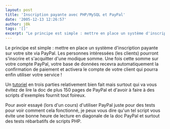 ```yaml
---
layout: post
title: 'Inscription payante avec PHP/MySQL et PayPal'
date: '2005-12-13 12:26:57'
author: j0k
tags: '[]'
excerpt: "Le principe est simple : mettre en place un système d'inscription payante sur votre site via PayPal.     \nLes personnes intéressées (les clients) pourront s'inscrire et s'acquitter d'une modique somme. Une fois cette somme sur votre compte PayPal, votre base de données recevra automatiquement la confirmation de paiement et activera le compte de votre client qui      …"
---
```


Le principe est simple : mettre en place un système d'inscription payante sur votre site via PayPal.
Les personnes intéressées (les clients) pourront s'inscrire et s'acquitter d'une modique somme. Une fois cette somme sur votre compte PayPal, votre base de données recevra automatiquement la confirmation de paiement et activera le compte de votre client qui pourra enfin utiliser votre service !

Un [tutoriel](http://www.althacker.com/index.php?main=read&amp;article=14) en trois parties relativement bien fait mais surtout qui va vous évitez de lire la doc de plus 150 pages de PayPal et d'avoir à faire à des scripts d'exemples fournit tout foireux.

Pour avoir essayé (lors d'un cours) d'utiliser PayPal juste pour des tests pour voir comment cela fonctionné, je peux vous dire qu'un tel script vous évite une bonne heure de lecture en diagonale de la doc PayPal et surtout des tests rébarbatifs de scripts PHP.
